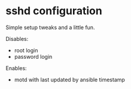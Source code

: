 # sshd configuration

Simple setup tweaks and a little fun.

Disables:
* root login
* password login

Enables:
* motd with last updated by ansible timestamp
